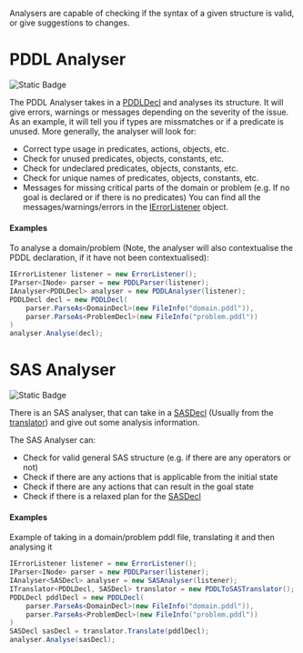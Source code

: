 Analysers are capable of checking if the syntax of a given structure is valid, or give suggestions to changes.

# PDDL Analyser
![Static Badge](https://img.shields.io/badge/Namespace-PDDLSharp.Analysers.PDDL-orange)

The PDDL Analyser takes in a [PDDLDecl](../Models/PDDL/PDDLDecl.cs) and analyses its structure.
It will give errors, warnings or messages depending on the severity of the issue.
As an example, it will tell you if types are missmatches or if a predicate is unused.
More generally, the analyser will look for:
* Correct type usage in predicates, actions, objects, etc.
* Check for unused predicates, objects, constants, etc.
* Check for undeclared predicates, objects, constants, etc.
* Check for unique names of predicates, objects, constants, etc.
* Messages for missing critical parts of the domain or problem (e.g. If no goal is declared or if there is no predicates)
You can find all the messages/warnings/errors in the [IErrorListener](../ErrorListeners/IErrorListener.cs) object.

#### Examples
To analyse a domain/problem (Note, the analyser will also contextualise the PDDL declaration, if it have not been contextualised):
```csharp
IErrorListener listener = new ErrorListener();
IParser<INode> parser = new PDDLParser(listener);
IAnalyser<PDDLDecl> analyser = new PDDLAnalyser(listener);
PDDLDecl decl = new PDDLDecl(
    parser.ParseAs<DomainDecl>(new FileInfo("domain.pddl")),
    parser.ParseAs<ProblemDecl>(new FileInfo("problem.pddl"))
)
analyser.Analyse(decl);
```

# SAS Analyser
![Static Badge](https://img.shields.io/badge/Namespace-PDDLSharp.Analysers.SAS-orange)

There is an SAS analyser, that can take in a [SASDecl](../Models/SAS/SASDecl.cs) (Usually from the [translator](../Translators/readme.md)) and give out some analysis information.

The SAS Analyser can:
* Check for valid general SAS structure (e.g. if there are any operators or not)
* Check if there are any actions that is applicable from the initial state
* Check if there are any actions that can result in the goal state
* Check if there is a relaxed plan for the [SASDecl](../Models/SAS/SASDecl.cs)

#### Examples
Example of taking in a domain/problem pddl file, translating it and then analysing it
```csharp
IErrorListener listener = new ErrorListener();
IParser<INode> parser = new PDDLParser(listener);
IAnalyser<SASDecl> analyser = new SASAnalyser(listener);
ITranslator<PDDLDecl, SASDecl> translator = new PDDLToSASTranslator();
PDDLDecl pddlDecl = new PDDLDecl(
    parser.ParseAs<DomainDecl>(new FileInfo("domain.pddl")),
    parser.ParseAs<ProblemDecl>(new FileInfo("problem.pddl"))
)
SASDecl sasDecl = translator.Translate(pddlDecl);
analyser.Analyse(sasDecl);
```